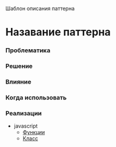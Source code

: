 Шаблон описания паттерна

# Назавание паттерна

### Проблематика

### Решение

### Влияние

### Когда использовать

### Реализации

* javascript
    * [Функции](javascript/functions)
    * [Класс](javascript/class)
